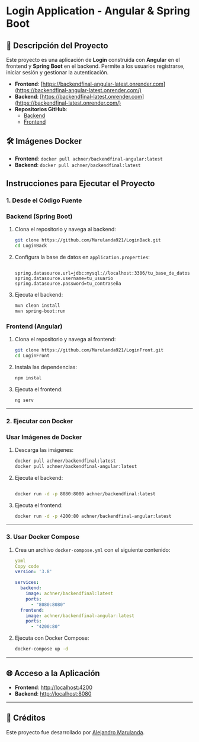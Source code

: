# Login Application - Angular & Spring Boot

## 📄 **Descripción del Proyecto**

Este proyecto es una aplicación de **Login** construida con **Angular** en el frontend y **Spring Boot** en el backend. Permite a los usuarios registrarse, iniciar sesión y gestionar la autenticación.

- **Frontend**: [https://backendfinal-angular-latest.onrender.com](https://backendfinal-angular-latest.onrender.com/)
- **Backend**: [https://backendfinal-latest.onrender.com](https://backendfinal-latest.onrender.com/)
- **Repositorios GitHub**:
    - [Backend](https://github.com/Marulanda921/LoginBack)
    - [Frontend](https://github.com/Marulanda921/LoginFront)

## 🛠 **Imágenes Docker**

- **Frontend**: `docker pull achner/backendfinal-angular:latest`
- **Backend**: `docker pull achner/backendfinal:latest`


## **Instrucciones para Ejecutar el Proyecto**

### 1. **Desde el Código Fuente**

### Backend (Spring Boot)

1. Clona el repositorio y navega al backend:
    
    ```bash
    git clone https://github.com/Marulanda921/LoginBack.git
    cd LoginBack
    
    ```
    
2. Configura la base de datos en `application.properties`:
    
    ```
    
    spring.datasource.url=jdbc:mysql://localhost:3306/tu_base_de_datos
    spring.datasource.username=tu_usuario
    spring.datasource.password=tu_contraseña
    
    ```
    
3. Ejecuta el backend:
    
    ```bash
    mvn clean install
    mvn spring-boot:run
    
    ```
    

### Frontend (Angular)

1. Clona el repositorio y navega al frontend:
    
    ```bash
    git clone https://github.com/Marulanda921/LoginFront.git
    cd LoginFront
    
    ```
    
2. Instala las dependencias:
    
    ```bash
    npm instal
    ```
    
3. Ejecuta el frontend:
    
    ```bash
    ng serv
    ```
    

---

### 2. **Ejecutar con Docker**

### Usar Imágenes de Docker

1. Descarga las imágenes:
    
    ```bash
    docker pull achner/backendfinal:latest
    docker pull achner/backendfinal-angular:latest
    ```
    
2. Ejecuta el backend:
    
    ```bash
    
    docker run -d -p 8080:8080 achner/backendfinal:latest
    
    ```
    
3. Ejecuta el frontend:
    
    ```bash
    docker run -d -p 4200:80 achner/backendfinal-angular:latest
    ```
    

---

### 3. **Usar Docker Compose**

1. Crea un archivo `docker-compose.yml` con el siguiente contenido:
    
    ```yaml
    yaml
    Copy code
    version: '3.8'
    
    services:
      backend:
        image: achner/backendfinal:latest
        ports:
          - "8080:8080"
      frontend:
        image: achner/backendfinal-angular:latest
        ports:
          - "4200:80"
    
    ```
    
2. Ejecuta con Docker Compose:
    
    ```bash
    docker-compose up -d
    ```
    

---

## 🌐 **Acceso a la Aplicación**

- **Frontend**: [http://localhost:4200](http://localhost:4200/)
- **Backend**: [http://localhost:8080](http://localhost:8080/)

---

## 📝 **Créditos**

Este proyecto fue desarrollado por [Alejandro Marulanda](https://github.com/Marulanda921).
